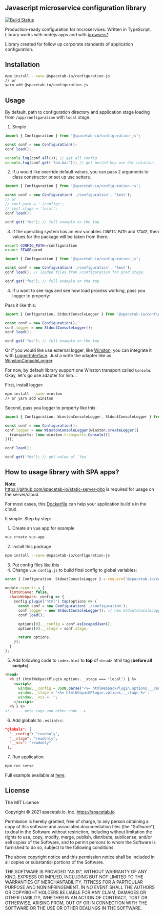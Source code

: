 Javascript microservice configuration library
---------------------------------------------

[![Build Status](https://travis-ci.org/microparts/configuration-js.svg?branch=master)](https://travis-ci.org/microparts/configuration-js)

Production-ready configuration for microservices. Written in TypeScript.
Library works with nodejs apps and with [browsers*](#how-to-usage-library-with-spa-apps).

Library created for follow up corporate standards of application configuration.

## Installation

```bash
npm install --save @spacetab-io/configuration-js
// or
yarn add @spacetab-io/configuration-js
```

## Usage

By default, path to configuration directory and application stage
loading from `/app/configuration` with `local` stage.

1) Simple
```ts
import { Configuration } from '@spacetab-io/configuration-js';

const conf = new Configuration();
conf.load();

console.log(conf.all()); // get all config
console.log(conf.get('foo.bar')); // get nested key use dot notation
```

2) If u would like override default values, you can pass 2 arguments to
class constructor or set up use setters.

```ts
import { Configuration } from '@spacetab-io/configuration-js';

const conf = new Configuration('./configuration', 'test');
// or
// conf.path = './configs';
// conf.stage = 'local';
conf.load();

conf.get('foo'); // full example on the top
```

3) If the operating system has an env variables `CONFIG_PATH` and `STAGE`,
then values for the package will be taken from there.

```bash
export CONFIG_PATH=/configuration
export STAGE=prod
```

```ts
import { Configuration } from '@spacetab-io/configuration-js';

const conf = new Configuration('./configuration', 'test');
conf.load(); // loaded files from /configuration for prod stage.

conf.get('foo'); // full example on the top
```

4) If u want to see logs and see how load process working,
pass you logger to property:

Pass it like this:
```ts
import { Configuration, StdoutConsoleLogger } from '@spacetab-io/configuration-js';

const conf = new Configuration();
conf.logger = new StdoutConsoleLogger();
conf.load();

conf.get('foo'); // full example on the top
```

Or if you would like use external logger, like [Winston](https://github.com/winstonjs/winston), you can
integrate it with [LoggerInterface](./src/logger-interface.ts). Just a write the adapter like as [WinstonConsoleLogger](./src/winston-console-logger.ts).

For now, by default library support one Winston transport called `Console`.
Okay, let's go use adapter for him...

First, install logger:
```bash
npm install --save winston
// or yarn add winston
```

Second, pass you logger to property like this:
```ts
import { Configuration, WinstonConsoleLogger, StdoutConsoleLogger } from '@spacetab-io/configuration-js';

const conf = new Configuration();
conf.logger = new WinstonConsoleLogger(winston.createLogger({
  transports: [new winston.transports.Console()]
}));

conf.load();

conf.get('foo'); // get value of `foo`
```

## How to usage library with SPA apps?

**Note:** <br>
https://github.com/spacetab-io/static-server-php is required for usage on the server/cloud.

For most cases, this [Dockerfile](./example/vue-app/Dockerfile) can help your application build's in the cloud.

It simple. Step by step:

1. Create an vue app for example
```bash
vue create vue-app
```
2. Install this package
```bash
npm install --save @spacetab-io/configuration-js
```
3. Put config files [like this](./example/vue-app/configuration)
4. Change `vue.config.js` to build final config to global variables:
```js
const { Configuration, StdoutConsoleLogger } = require('@spacetab-io/configuration-js');

module.exports = {
  lintOnSave: false,
  chainWebpack: config => {
    config.plugin('html').tap(options => {
      const conf = new Configuration('./configuration');
      conf.logger = new StdoutConsoleLogger(); // new StdoutConsoleLogger(true); // for debug
      conf.load();

      options[0].__config = conf.asEscapedJson();
      options[0].__stage = conf.stage;

      return options;
    });
  }
};
```

5. Add following code to `index.html` to **top** of `<head>` html tag (**before all scripts**):

```html
<head>
  <% if (htmlWebpackPlugin.options.__stage === 'local') { %>
    <script>
      window.__config = JSON.parse("<%= htmlWebpackPlugin.options.__config %>");
      window.__stage = '<%= htmlWebpackPlugin.options.__stage %>';
      window.__vcs = '';
    </script>
  <% } %>
<!-- ... meta tags and other code -->
```

6. Add globals to `.eslintrc`:

```json
"globals": {
  "__config": "readonly",
  "__stage": "readonly",
  "__vcs": "readonly"
 },
```

7. Run application.
```bash
npm run serve
```

Full example available at [here](./example/vue-app).

## License

The MIT License

Copyright © 2021 spacetab.io, Inc. https://spacetab.io

Permission is hereby granted, free of charge, to any person obtaining a copy
of this software and associated documentation files (the "Software"), to deal
in the Software without restriction, including without limitation the rights
to use, copy, modify, merge, publish, distribute, sublicense, and/or sell
copies of the Software, and to permit persons to whom the Software is
furnished to do so, subject to the following conditions:

The above copyright notice and this permission notice shall be included in
all copies or substantial portions of the Software.

THE SOFTWARE IS PROVIDED "AS IS", WITHOUT WARRANTY OF ANY KIND, EXPRESS OR
IMPLIED, INCLUDING BUT NOT LIMITED TO THE WARRANTIES OF MERCHANTABILITY,
FITNESS FOR A PARTICULAR PURPOSE AND NONINFRINGEMENT. IN NO EVENT SHALL THE
AUTHORS OR COPYRIGHT HOLDERS BE LIABLE FOR ANY CLAIM, DAMAGES OR OTHER
LIABILITY, WHETHER IN AN ACTION OF CONTRACT, TORT OR OTHERWISE, ARISING FROM,
OUT OF OR IN CONNECTION WITH THE SOFTWARE OR THE USE OR OTHER DEALINGS IN
THE SOFTWARE.
